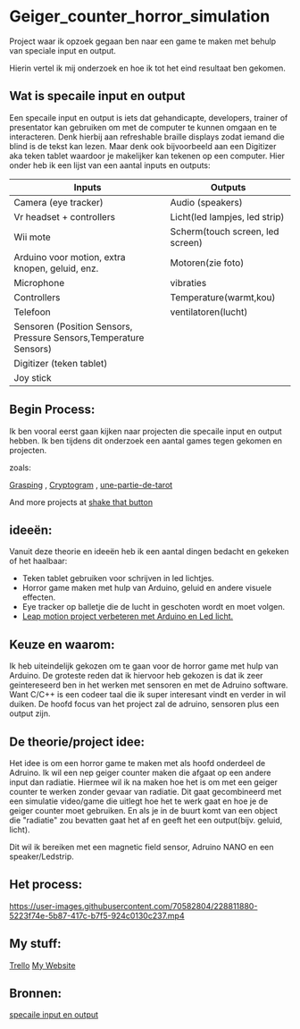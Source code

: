 # Geiger_counter_horror_simulation
Project waar ik opzoek gegaan ben naar een game te maken met behulp van speciale input en output.

Hierin vertel ik mij onderzoek en hoe ik tot het eind resultaat ben gekomen.
## Wat is specaile input en output
Een specaile input en output is iets dat gehandicapte, developers, trainer of presentator kan gebruiken om met de computer te kunnen omgaan en te interacteren.
Denk hierbij aan refreshable braille displays zodat iemand die blind is de tekst kan lezen. Maar denk ook bijvoorbeeld aan een Digitizer aka teken tablet waardoor je makelijker kan tekenen op een computer. Hier onder heb ik een lijst van een aantal inputs en outputs:

| Inputs     | Outputs  |
|-----------|-----------|
|Camera (eye tracker)|Audio (speakers)|
|Vr headset + controllers|Licht(led lampjes, led strip)|
|Wii mote|Scherm(touch screen, led screen)|
|Arduino voor motion, extra knopen, geluid, enz.|Motoren(zie foto)|
|Microphone|vibraties|
|Controllers|Temperature(warmt,kou)|
|Telefoon|ventilatoren(lucht)|
|Sensoren (Position Sensors, Pressure Sensors,Temperature Sensors)|
|Digitizer (teken tablet)|
|Joy stick|

## Begin Process:
Ik ben vooral eerst gaan kijken naar projecten die specaile input en output hebben.
Ik ben tijdens dit onderzoek een aantal games tegen gekomen en projecten.

zoals:

[Grasping](https://duncan74.itch.io/grasping)
, [Cryptogram](http://shakethatbutton.com/cryptogram/)
, [une-partie-de-tarot](http://shakethatbutton.com/une-partie-de-tarot/)

And more projects at [shake that button](https://shakethatbutton.com/)
## ideeën:
Vanuit deze theorie en ideeën heb ik een aantal dingen bedacht en gekeken of het haalbaar:
+ Teken tablet gebruiken voor schrijven in led lichtjes.
+ Horror game maken met hulp van Arduino, geluid en andere visuele effecten.
+ Eye tracker op balletje die de lucht in geschoten wordt en moet volgen.
+ [Leap motion project verbeteren met Arduino en Led licht.](https://github.com/simonenicf/Tenacle_dot-experience)
## Keuze en waarom:
Ik heb uiteindelijk gekozen om te gaan voor de horror game met hulp van Arduino.
De groteste reden dat ik hiervoor heb gekozen is dat ik zeer geintereseerd ben in het werken met sensoren en met de Adruino software.
Want C/C++ is een codeer taal die ik super interesant vindt en verder in wil duiken.
De hoofd focus van het project zal de adruino, sensoren plus een output zijn.
## De theorie/project idee:
Het idee is om een horror game te maken met als hoofd onderdeel de Adruino. Ik wil een nep geiger counter maken die afgaat op een andere input dan radiatie.
Hiermee wil ik na maken hoe het is om met een geiger counter te werken zonder gevaar van radiatie. Dit gaat gecombineerd met een simulatie video/game die uitlegt hoe het te werk gaat en hoe je de geiger counter moet gebruiken. En als je in de buurt komt van een object die "radiatie" zou bevatten gaat het af en geeft het een output(bijv. geluid, licht).

Dit wil ik bereiken met een magnetic field sensor, Adruino NANO en een speaker/Ledstrip.
## Het process:


https://user-images.githubusercontent.com/70582804/228811880-5223f74e-5b87-417c-b7f5-924c0130c237.mp4


## My stuff:
[Trello](https://trello.com/b/FqTdeQZD/geigercounterhorrorexp)
[My Website](https://michellefrankfort.wordpress.com/)
## Bronnen:
[specaile input en output](https://exploringmaintopicsofcomp214.weebly.com/index.html)
